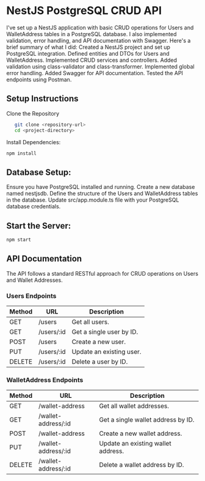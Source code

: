 # NestJS PostgreSQL CRUD API

I've set up a NestJS application with basic CRUD operations for Users and WalletAddress tables in a PostgreSQL database. I also implemented validation, error handling, and API documentation with Swagger. Here's a brief summary of what I did:
Created a NestJS project and set up PostgreSQL integration.
Defined entities and DTOs for Users and WalletAddress.
Implemented CRUD services and controllers.
Added validation using class-validator and class-transformer.
Implemented global error handling.
Added Swagger for API documentation.
Tested the API endpoints using Postman.

## Setup Instructions
Clone the Repository
```bash
   git clone <repository-url>
   cd <project-directory>
```
Install Dependencies:
```bash
npm install
```
   
## Database Setup:
Ensure you have PostgreSQL installed and running.
Create a new database named nestjsdb.
Define the structure of the Users and WalletAddress tables in the database.
Update src/app.module.ts file with your PostgreSQL database credentials.

## Start the Server:
```bash
npm start
```
## API Documentation

The API follows a standard RESTful approach for CRUD operations on Users and Wallet Addresses.

### Users Endpoints


| Method | URL                 | Description                                 |
|--------|---------------------|---------------------------------------------|
| GET    | /users              | Get all users.                              |
| GET    | /users/:id          | Get a single user by ID.                    |                 
| POST   | /users              | Create a new user.                          |
| PUT    | /users/:id          | Update an existing user.                    |
| DELETE | /users/:id          | Delete a user by ID.                        |


### WalletAddress Endpoints


| Method | URL                     | Description                                  |
|--------|-------------------------|----------------------------------------------|
| GET    | /wallet-address         | Get all wallet addresses.                    |
| GET    | /wallet-address/:id     | Get a single wallet address by ID.           |
| POST   | /wallet-address         | Create a new wallet address.                 |
| PUT    | /wallet-address/:id     | Update an existing wallet address.           |
| DELETE | /wallet-address/:id     | Delete a wallet address by ID.               |
